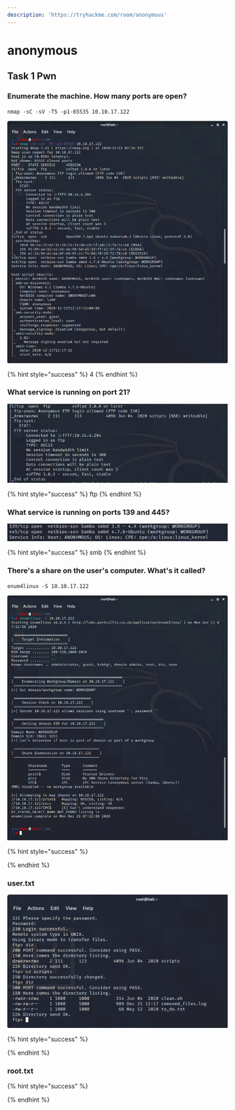 ```yaml
---
description: 'https://tryhackme.com/room/anonymous'
---
```


# anonymous

## Task 1 Pwn

### Enumerate the machine.  How many ports are open?

```text
nmap -sC -sV -T5 -p1-65535 10.10.17.122
```

![](../.gitbook/assets/image%20%28254%29.png)

{% hint style="success" %}
4
{% endhint %}

### What service is running on port 21?

![](../.gitbook/assets/image%20%28253%29.png)

{% hint style="success" %}
ftp
{% endhint %}

### What service is running on ports 139 and 445?

![](../.gitbook/assets/image%20%28252%29.png)

{% hint style="success" %}
smb
{% endhint %}

### There's a share on the user's computer.  What's it called?

```text
enum4linux -S 10.10.17.122
```

![](../.gitbook/assets/image%20%28251%29.png)

{% hint style="success" %}

{% endhint %}

### user.txt 

![](../.gitbook/assets/image%20%28250%29.png)

{% hint style="success" %}

{% endhint %}

### root.txt

{% hint style="success" %}

{% endhint %}

